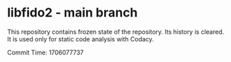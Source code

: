 # libfido2 - main branch

This repository contains frozen state of the repository.
Its history is cleared. It is used only for static code
analysis with Codacy.

Commit Time: 1706077737
